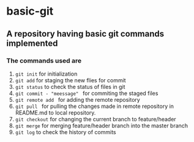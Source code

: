 # basic-git
## A repository having basic git commands implemented
### The commands used are
1. `git init` for initialization
2. `git add` for staging the new flies for commit
3. `git status` to check the status of files in git
4. `git commit - "meessage" ` for commiting the staged files
5. `git remote add ` for adding the remote repository
6. `git pull ` for pulling the changes made in remote repository in README.md to local repository.
7. `git checkout` for changing the current branch to feature/header
8. `git merge` for merging feature/header branch into the master branch
9. `git log` to check the history of commits
